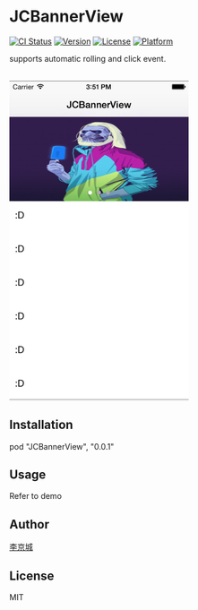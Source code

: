 # JCBannerView

[![CI Status](http://img.shields.io/travis/lijingcheng/JCBannerView.svg?style=flat)](https://travis-ci.org/lijingcheng/JCBannerView)
[![Version](https://img.shields.io/cocoapods/v/JCBannerView.svg?style=flat)](http://cocoapods.org/pods/JCBannerView)
[![License](https://img.shields.io/cocoapods/l/JCBannerView.svg?style=flat)](http://cocoapods.org/pods/JCBannerView)
[![Platform](https://img.shields.io/cocoapods/p/JCBannerView.svg?style=flat)](http://cocoapods.org/pods/JCBannerView)

supports automatic rolling and click event.

<br/>
<img width="320" src="./ScreenShot.png">  
<br/>

## Installation

pod "JCBannerView", "0.0.1"

## Usage

Refer to demo

## Author

[李京城](http://lijingcheng.github.io)

## License

MIT
